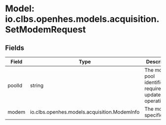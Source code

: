 # Model: io.clbs.openhes.models.acquisition.SetModemRequest

## Fields

| Field | Type | Description |
| --- | --- | --- |
| poolId | string | The modem pool identifier, required for update operation. |
| modem | io.clbs.openhes.models.acquisition.ModemInfo | The modem specification. |

